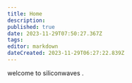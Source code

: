 ```yaml
---
title: Home
description: 
published: true
date: 2023-11-29T07:50:27.367Z
tags: 
editor: markdown
dateCreated: 2023-11-29T06:27:22.839Z
---
```


welcome to siliconwaves .